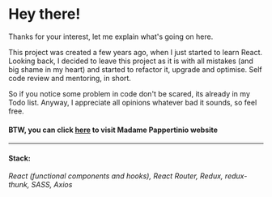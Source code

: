 # Hey there!
Thanks for your interest, let me explain what's going on here.

This project was created a few years ago, when I just started to learn React.
Looking back, I decided to leave this project as it is with all mistakes (and big shame in my heart) and started to refactor it, upgrade and optimise. Self code review and mentoring, in short.

So if you notice some problem in code don't be scared, its already in my Todo list.
Anyway, I appreciate all opinions whatever bad it sounds, so feel free.

#### BTW, you can click [here](https://alexandracurlie.github.io/spa-tea-house) to visit Madame Pappertinio website

***

#### Stack:

_React (functional components and hooks), React Router, Redux, redux-thunk, SASS, Axios_

